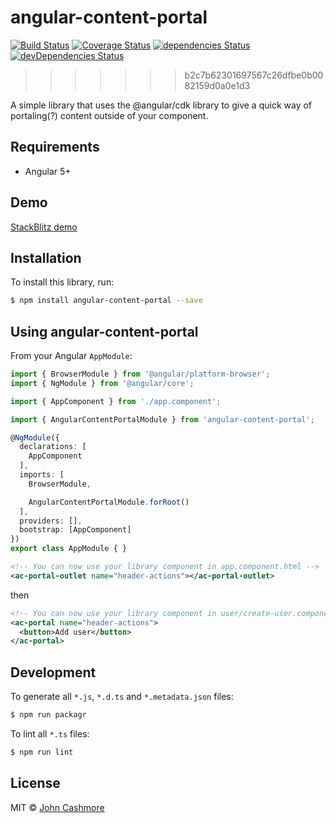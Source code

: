 # angular-content-portal

[![Build Status](https://travis-ci.org/angular/angular-cli.svg?branch=master)](https://travis-ci.org/angular/angular-cli) [![Coverage Status](https://coveralls.io/repos/github/JohnCashmore/angular-content-portal/badge.svg?branch=master)](https://coveralls.io/github/JohnCashmore/angular-content-portal?branch=master) [![dependencies Status](https://david-dm.org/johncashmore/angular-content-portal/status.svg)](https://david-dm.org/johncashmore/angular-content-portal) [![devDependencies Status](https://david-dm.org/johncashmore/angular-content-portal/dev-status.svg)](https://david-dm.org/johncashmore/angular-content-portal?type=dev)
>>>>>>> b2c7b62301697567c26dfbe0b0082159d0a0e1d3

A simple library that uses the @angular/cdk library to give a quick way of portaling(?) content outside of your component.

## Requirements

- Angular 5+

## Demo

[StackBlitz demo](https://stackblitz.com/edit/angular-content-portal)

## Installation

To install this library, run:

```bash
$ npm install angular-content-portal --save
```

## Using angular-content-portal

From your Angular `AppModule`:

```typescript
import { BrowserModule } from '@angular/platform-browser';
import { NgModule } from '@angular/core';

import { AppComponent } from './app.component';

import { AngularContentPortalModule } from 'angular-content-portal';

@NgModule({
  declarations: [
    AppComponent
  ],
  imports: [
    BrowserModule,

    AngularContentPortalModule.forRoot()
  ],
  providers: [],
  bootstrap: [AppComponent]
})
export class AppModule { }
```


```xml
<!-- You can now use your library component in app.component.html -->
<ac-portal-outlet name="header-actions"></ac-portal-outlet>
```

then


```xml
<!-- You can now use your library component in user/create-user.component.html -->
<ac-portal name="header-actions">
  <button>Add user</button>
</ac-portal>
```

## Development

To generate all `*.js`, `*.d.ts` and `*.metadata.json` files:

```bash
$ npm run packagr
```

To lint all `*.ts` files:

```bash
$ npm run lint
```

## License

MIT © [John Cashmore](mailto:john@cashmo.re)
